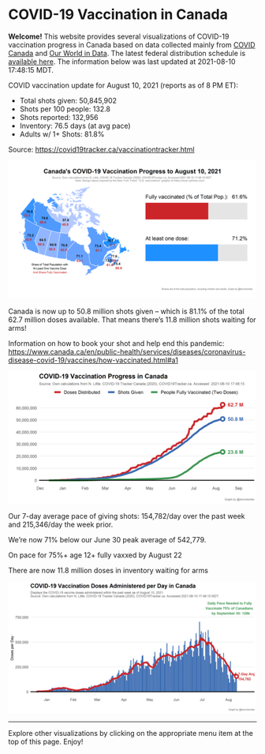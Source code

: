COVID-19 Vaccination in Canada
==============================

**Welcome!** This website provides several visualizations of COVID-19
vaccination progress in Canada based on data collected mainly from
[COVID Canada](https://covid19tracker.ca/vaccinationtracker.html) and
[Our World in Data](https://ourworldindata.org/covid-vaccinations). The
latest federal distribution schedule is [available
here](https://www.canada.ca/en/public-health/services/diseases/2019-novel-coronavirus-infection/prevention-risks/covid-19-vaccine-treatment/vaccine-rollout.html).
The information below was last updated at 2021-08-10 17:48:15 MDT.

COVID vaccination update for August 10, 2021 (reports as of 8 PM ET):

-   Total shots given: 50,845,902
-   Shots per 100 people: 132.8
-   Shots reported: 132,956
-   Inventory: 76.5 days (at avg pace)
-   Adults w/ 1+ Shots: 81.8%

Source:
<a href="https://covid19tracker.ca/vaccinationtracker.html" class="uri">https://covid19tracker.ca/vaccinationtracker.html</a>

![](Plots/plot_main.png)

Canada is now up to 50.8 million shots given – which is 81.1% of the
total 62.7 million doses available. That means there’s 11.8 million
shots waiting for arms!

Information on how to book your shot and help end this pandemic:
<a href="https://www.canada.ca/en/public-health/services/diseases/coronavirus-disease-covid-19/vaccines/how-vaccinated.html#a1" class="uri">https://www.canada.ca/en/public-health/services/diseases/coronavirus-disease-covid-19/vaccines/how-vaccinated.html#a1</a>

![](Plots/plot_total.png)

Our 7-day average pace of giving shots: 154,782/day over the past week
and 215,346/day the week prior.

We’re now 71% below our June 30 peak average of 542,779.

On pace for 75%+ age 12+ fully vaxxed by August 22

There are now 11.8 million doses in inventory waiting for arms

![](Plots/pace_national.png)

------------------------------------------------------------------------

Explore other visualizations by clicking on the appropriate menu item at
the top of this page. Enjoy!
